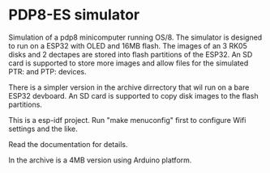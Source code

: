 # PDP8-ES simulator

Simulation of a pdp8 minicomputer running OS/8.
The simulator is designed to run on a ESP32 with OLED and 16MB flash.
The images of an 3 RK05 disks and 2 dectapes are stored into flash partitions of the ESP32.  An SD card is supported to store more images and allow files for the simulated PTR: and PTP: devices.

There is a simpler version in the archive dirrectory that wil run on a bare ESP32 devboard.  An SD card is supported to copy disk images to the flash partitions.

This is a esp-idf project.  Run "make menuconfig" first to configure Wifi settings and the like.

Read the documentation for details.

In the archive is a 4MB version using Arduino platform.
